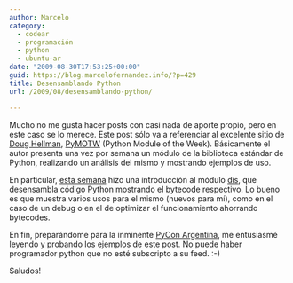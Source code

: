 ```yaml
---
author: Marcelo
category:
  - codear
  - programación
  - python
  - ubuntu-ar
date: "2009-08-30T17:53:25+00:00"
guid: https://blog.marcelofernandez.info/?p=429
title: Desensamblando Python
url: /2009/08/desensamblando-python/

---
```

Mucho no me gusta hacer posts con casi nada de aporte propio, pero en este caso se lo merece. Este post sólo va a referenciar al excelente sitio de [Doug Hellman](http://www.doughellmann.com/about/), [PyMOTW](http://www.doughellmann.com/PyMOTW/) (Python Module of the Week). Básicamente el autor presenta una vez por semana un módulo de la biblioteca estándar de Python, realizando un análisis del mismo y mostrando ejemplos de uso.

En particular, [esta semana](http://www.doughellmann.com/PyMOTW/dis/) hizo una introducción al módulo [dis](http://docs.python.org/library/dis.html), que desensambla código Python mostrando el bytecode respectivo. Lo bueno es que muestra varios usos para el mismo (nuevos para mí), como en el caso de un debug o en el de optimizar el funcionamiento ahorrando bytecodes.

En fin, preparándome para la inminente [PyCon Argentina](http://ar.pycon.org/2009/about/), me entusiasmé leyendo y probando los ejemplos de este post. No puede haber programador python que no esté subscripto a su feed. :-)

Saludos!
